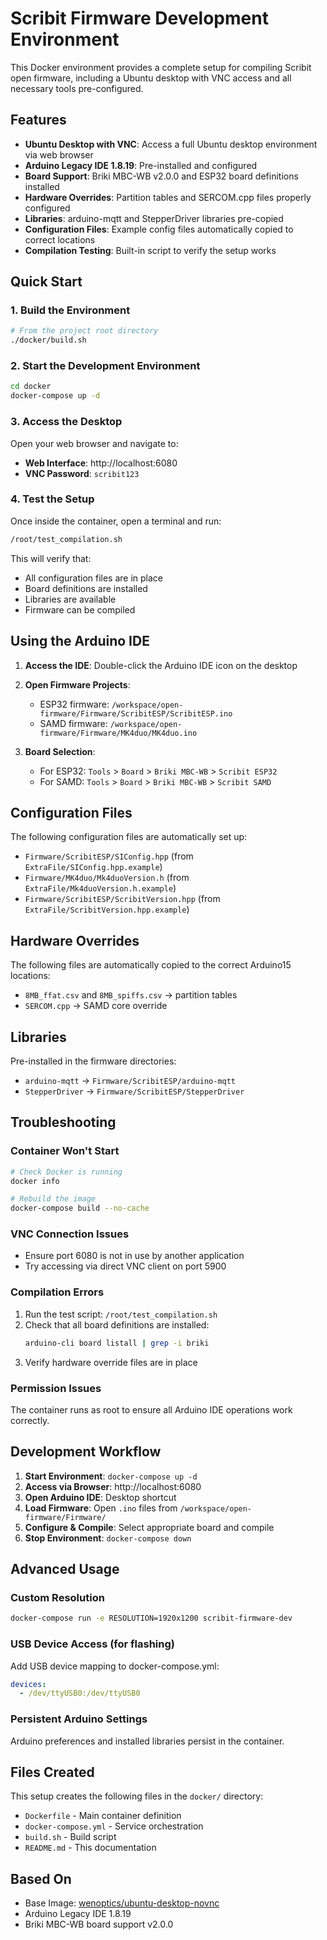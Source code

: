 # Scribit Firmware Development Environment

This Docker environment provides a complete setup for compiling Scribit open firmware, including a Ubuntu desktop with VNC access and all necessary tools pre-configured.

## Features

- **Ubuntu Desktop with VNC**: Access a full Ubuntu desktop environment via web browser
- **Arduino Legacy IDE 1.8.19**: Pre-installed and configured
- **Board Support**: Briki MBC-WB v2.0.0 and ESP32 board definitions installed
- **Hardware Overrides**: Partition tables and SERCOM.cpp files properly configured
- **Libraries**: arduino-mqtt and StepperDriver libraries pre-copied
- **Configuration Files**: Example config files automatically copied to correct locations
- **Compilation Testing**: Built-in script to verify the setup works

## Quick Start

### 1. Build the Environment

```bash
# From the project root directory
./docker/build.sh
```

### 2. Start the Development Environment

```bash
cd docker
docker-compose up -d
```

### 3. Access the Desktop

Open your web browser and navigate to:
- **Web Interface**: http://localhost:6080
- **VNC Password**: `scribit123`

### 4. Test the Setup

Once inside the container, open a terminal and run:
```bash
/root/test_compilation.sh
```

This will verify that:
- All configuration files are in place
- Board definitions are installed
- Libraries are available
- Firmware can be compiled

## Using the Arduino IDE

1. **Access the IDE**: Double-click the Arduino IDE icon on the desktop
2. **Open Firmware Projects**:
   - ESP32 firmware: `/workspace/open-firmware/Firmware/ScribitESP/ScribitESP.ino`
   - SAMD firmware: `/workspace/open-firmware/Firmware/MK4duo/MK4duo.ino`

3. **Board Selection**:
   - For ESP32: `Tools` > `Board` > `Briki MBC-WB` > `Scribit ESP32`
   - For SAMD: `Tools` > `Board` > `Briki MBC-WB` > `Scribit SAMD`

## Configuration Files

The following configuration files are automatically set up:

- `Firmware/ScribitESP/SIConfig.hpp` (from `ExtraFile/SIConfig.hpp.example`)
- `Firmware/MK4duo/Mk4duoVersion.h` (from `ExtraFile/Mk4duoVersion.h.example`)
- `Firmware/ScribitESP/ScribitVersion.hpp` (from `ExtraFile/ScribitVersion.hpp.example`)

## Hardware Overrides

The following files are automatically copied to the correct Arduino15 locations:

- `8MB_ffat.csv` and `8MB_spiffs.csv` → partition tables
- `SERCOM.cpp` → SAMD core override

## Libraries

Pre-installed in the firmware directories:

- `arduino-mqtt` → `Firmware/ScribitESP/arduino-mqtt`
- `StepperDriver` → `Firmware/ScribitESP/StepperDriver`

## Troubleshooting

### Container Won't Start
```bash
# Check Docker is running
docker info

# Rebuild the image
docker-compose build --no-cache
```

### VNC Connection Issues
- Ensure port 6080 is not in use by another application
- Try accessing via direct VNC client on port 5900

### Compilation Errors
1. Run the test script: `/root/test_compilation.sh`
2. Check that all board definitions are installed:
   ```bash
   arduino-cli board listall | grep -i briki
   ```
3. Verify hardware override files are in place

### Permission Issues
The container runs as root to ensure all Arduino IDE operations work correctly.

## Development Workflow

1. **Start Environment**: `docker-compose up -d`
2. **Access via Browser**: http://localhost:6080
3. **Open Arduino IDE**: Desktop shortcut
4. **Load Firmware**: Open `.ino` files from `/workspace/open-firmware/Firmware/`
5. **Configure & Compile**: Select appropriate board and compile
6. **Stop Environment**: `docker-compose down`

## Advanced Usage

### Custom Resolution
```bash
docker-compose run -e RESOLUTION=1920x1200 scribit-firmware-dev
```

### USB Device Access (for flashing)
Add USB device mapping to docker-compose.yml:
```yaml
devices:
  - /dev/ttyUSB0:/dev/ttyUSB0
```

### Persistent Arduino Settings
Arduino preferences and installed libraries persist in the container.

## Files Created

This setup creates the following files in the `docker/` directory:

- `Dockerfile` - Main container definition
- `docker-compose.yml` - Service orchestration
- `build.sh` - Build script
- `README.md` - This documentation

## Based On

- Base Image: [wenoptics/ubuntu-desktop-novnc](https://github.com/wenoptics/ubuntu-desktop-novnc)
- Arduino Legacy IDE 1.8.19
- Briki MBC-WB board support v2.0.0
